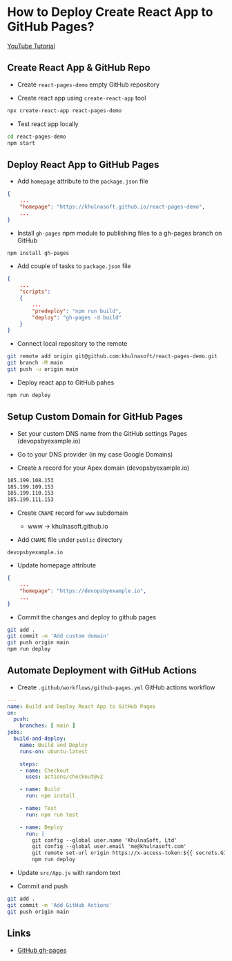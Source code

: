 # How to Deploy Create React App to GitHub Pages?

[YouTube Tutorial](https://youtu.be/K5DTIf-jWhk)

## Create React App & GitHub Repo

- Create `react-pages-demo` empty GitHub repository

- Create react app using `create-react-app` tool

```bash
npx create-react-app react-pages-demo
```

- Test react app locally

```bash
cd react-pages-demo
npm start
```

## Deploy React App to GitHub Pages

- Add `homepage` attribute to the `package.json` file

```json
{
    ...
    "homepage": "https://khulnasoft.github.io/react-pages-demo",
    ...
}
```

- Install `gh-pages` npm module to publishing files to a gh-pages branch on GitHub

```bash
npm install gh-pages
```

- Add couple of tasks to `package.json` file

```json
{
    ...
    "scripts":
    {
        ...
        "predeploy": "npm run build",
        "deploy": "gh-pages -d build"
    }
}
```

- Connect local repository to the remote

```bash
git remote add origin git@github.com:khulnasoft/react-pages-demo.git
git branch -M main
git push -u origin main
```

- Deploy react app to GitHub pahes

```bash
npm run deploy
```

## Setup Custom Domain for GitHub Pages

- Set your custom DNS name from the GitHub settings Pages (devopsbyexample.io)

- Go to your DNS provider (in my case Google Domains)

- Create `A` record for your Apex domain (devopsbyexample.io)

```bash
185.199.108.153
185.199.109.153
185.199.110.153
185.199.111.153
```

- Create `CNAME` record for `www` subdomain
  - www -> khulnasoft.github.io
  
- Add `CNAME` file under `public` directory

```
devopsbyexample.io
```

- Update homepage attribute

```json
{
    ...
    "homepage": "https://devopsbyexample.io",
    ...
}
```

- Commit the changes and deploy to github pages

```bash
git add .
git commit -m 'Add custom domain'
git push origin main
npm run deploy
```

## Automate Deployment with GitHub Actions

- Create `.github/workflows/github-pages.yml` GitHub actions workflow

```yaml
---
name: Build and Deploy React App to GitHub Pages
on:
  push:
    branches: [ main ]
jobs:
  build-and-deploy:
    name: Build and Deploy
    runs-on: ubuntu-latest

    steps:
    - name: Checkout
      uses: actions/checkout@v2

    - name: Build
      run: npm install

    - name: Test
      run: npm run test

    - name: Deploy
      run: |
        git config --global user.name 'KhulnaSoft, Ltd'
        git config --global user.email 'me@khulnasoft.com'
        git remote set-url origin https://x-access-token:${{ secrets.GITHUB_TOKEN }}@github.com/${{ github.repository }}    
        npm run deploy
```

- Update `src/App.js` with random text

- Commit and push

```bash
git add .
git commit -m 'Add GitHub Actions'
git push origin main
```

## Links

- [GitHub gh-pages](https://github.com/tschaub/gh-pages)
